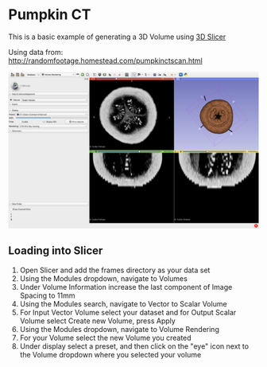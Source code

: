# Pumpkin CT

This is a basic example of generating a 3D Volume using [3D Slicer](https://www.slicer.org)

Using data from: http://randomfootage.homestead.com/pumpkinctscan.html

![Slicer Example](example.png)

## Loading into Slicer

1. Open Slicer and add the frames directory as your data set
2. Using the Modules dropdown, navigate to Volumes
3. Under Volume Information increase the last component of Image Spacing to 11mm
4. Using the Modules search, navigate to Vector to Scalar Volume
5. For Input Vector Volume select your dataset and for Output Scalar Volume select Create new Volume, press Apply
6. Using the Modules dropdown, navigate to Volume Rendering
7. For your Volume select the new Volume you created
8. Under display select a preset, and then click on the "eye" icon next to the Volume dropdown where you selected your volume

